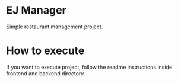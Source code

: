 # EJ Manager
Simple restaurant management project.

# How to execute
If you want to execute project, follow the readme instructions inside frontend and backend directory.
